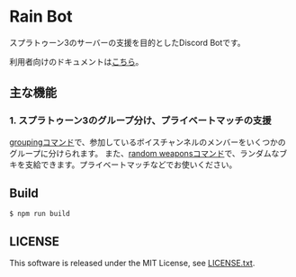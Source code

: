 # Rain Bot

スプラトゥーン3のサーバーの支援を目的としたDiscord Botです。

利用者向けのドキュメントは[こちら](./document/commands.md)。

## 主な機能

### 1. スプラトゥーン3のグループ分け、プライベートマッチの支援

[groupingコマンド](./document/commands.md/#grouping)で、参加しているボイスチャンネルのメンバーをいくつかのグループに分けられます。
また、[random weaponsコマンド](./document/commands.md/#random-weapon)で、ランダムなブキを支給できます。プライベートマッチなどでお使いください。

## Build

`$ npm run build`

## LICENSE

This software is released under the MIT License, see [LICENSE.txt](LICENSE.txt).
